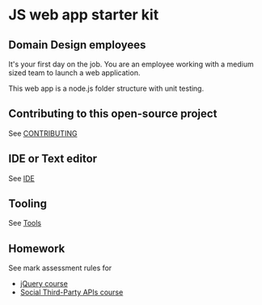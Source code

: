 # JS web app starter kit
## Domain Design employees

It's your first day on the job. You are an employee working with a medium sized team to launch a web application.

This web app is a node.js folder structure with unit testing.

## Contributing to this open-source project
See [CONTRIBUTING](CONTRIBUTING.md)

## IDE or Text editor
See [IDE](IDE.md)

## Tooling
See [Tools](TOOLS.md)

## Homework
See mark assessment rules for
* [jQuery course](./public/jQuery#assessment)
* [Social Third-Party APIs course](./public/social-apis#assessment)
